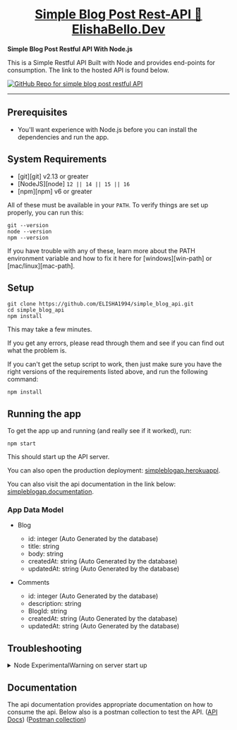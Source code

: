 <div>
  <h1 align="center"><a href="https://github.com/ELISHA1994/simple_blog_api">Simple Blog Post Rest-API 🚀 ElishaBello.Dev</a></h1>
  <strong>
    Simple Blog Post Restful API With Node.js
  </strong>
  <p>
    This is a Simple Restful API Built with Node and provides end-points for consumption. The link to the hosted API is found below.
  </p>

  <a href="https://github.com/ELISHA1994/simple_blog_api">
    <img
      alt="GitHub Repo for simple blog post restful API"
      src="https://github.com/ELISHA1994/simple_blog_api/image.jpeg?raw=true"
    />
  </a>
</div>
<hr />

## Prerequisites

- You'll want experience with Node.js before you can install the dependencies and run the app.

## System Requirements

- [git][git] v2.13 or greater
- [NodeJS][node] `12 || 14 || 15 || 16`
- [npm][npm] v6 or greater

All of these must be available in your `PATH`. To verify things are set up
properly, you can run this:

```shell
git --version
node --version
npm --version
```

If you have trouble with any of these, learn more about the PATH environment
variable and how to fix it here for [windows][win-path] or
[mac/linux][mac-path].

## Setup



```
git clone https://github.com/ELISHA1994/simple_blog_api.git
cd simple_blog_api
npm install
```

This may take a few minutes.

If you get any errors, please read through them and see if you can find out what
the problem is. 

If you can't get the setup script to work, then just make sure you have the
right versions of the requirements listed above, and run the following command:

```
npm install
```


## Running the app

To get the app up and running (and really see if it worked), run:

```shell
npm start
```

This should start up the API server.

You can also open the production deployment:
[simpleblogap.herokuappl](https://simpleblogap.herokuapp.com).

You can also visit the api documentation in the link below:
[simpleblogap.documentation](https://simpleblogap.herokuapp.com/api-docs/#/).

### App Data Model

- Blog

    - id: integer (Auto Generated by the database)
    - title: string
    - body: string
    - createdAt: string (Auto Generated by the database)
    - updatedAt: string (Auto Generated by the database)

- Comments 

    - id: integer (Auto Generated by the database)
    - description: string
    - BlogId: string
    - createdAt: string (Auto Generated by the database)
    - updatedAt: string (Auto Generated by the database)
    
  
## Troubleshooting

<details>

  <summary>Node ExperimentalWarning on server start up</summary>

  These warnings' comes up on server start up because ElishaBello.dev import a json file (which is currently experimental) for the swagger documentation, it does not prevent the api server from running successfully

</details>

## Documentation

The api documentation provides appropriate documentation on how to consume the api. Below also is a postman collection to test the API.
([API Docs](https://simpleblogap.herokuapp.com/api-docs/#/))
([Postman collection](https://www.getpostman.com/collections/73dd49f002ee4ddf725e))
